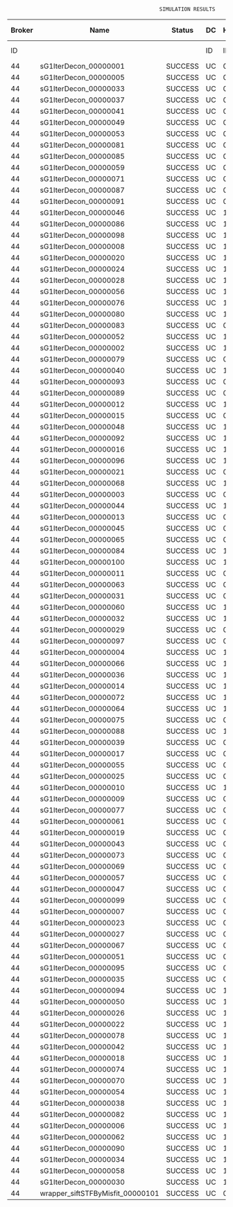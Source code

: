 

                                                     SIMULATION RESULTS

|Broker|         Name         | Status|  DC  |Host|Host PEs |VM|   VM PEs|   VM MIPS|ActivityLen|StartTime|FinishTime|ExecTime
|------|----------------------|-------|------|----|---------|--|---------|----------|-----------|---------|----------|--------
|    ID|                      |       |    ID|  ID|CPU cores|ID|CPU cores|        MI|         MI|  Seconds|   Seconds| Seconds
|    44| sG1IterDecon_00000001|SUCCESS|    UC|   0|       12|176|        2|    1000.0|      56150|  51026.8|   51730.1|   703.3
|    44| sG1IterDecon_00000005|SUCCESS|    UC|   0|       12|176|        2|    1000.0|      56150|  51026.8|   51730.1|   703.3
|    44| sG1IterDecon_00000033|SUCCESS|    UC|   0|       12|176|        2|    1000.0|      56150|  51026.8|   51730.1|   703.3
|    44| sG1IterDecon_00000037|SUCCESS|    UC|   0|       12|176|        2|    1000.0|      56150|  51026.8|   51730.1|   703.3
|    44| sG1IterDecon_00000041|SUCCESS|    UC|   0|       12|176|        2|    1000.0|      56150|  51026.8|   51730.1|   703.3
|    44| sG1IterDecon_00000049|SUCCESS|    UC|   0|       12|176|        2|    1000.0|      56150|  51026.8|   51730.1|   703.3
|    44| sG1IterDecon_00000053|SUCCESS|    UC|   0|       12|176|        2|    1000.0|      56150|  51026.8|   51730.1|   703.3
|    44| sG1IterDecon_00000081|SUCCESS|    UC|   0|       12|176|        2|    1000.0|      56150|  51026.8|   51730.1|   703.3
|    44| sG1IterDecon_00000085|SUCCESS|    UC|   0|       12|176|        2|    1000.0|      56150|  51026.8|   51730.1|   703.3
|    44| sG1IterDecon_00000059|SUCCESS|    UC|   0|       12|178|        2|    1000.0|      56150|  51026.8|   51730.1|   703.3
|    44| sG1IterDecon_00000071|SUCCESS|    UC|   0|       12|178|        2|    1000.0|      56150|  51026.8|   51730.1|   703.3
|    44| sG1IterDecon_00000087|SUCCESS|    UC|   0|       12|178|        2|    1000.0|      56150|  51026.8|   51730.1|   703.3
|    44| sG1IterDecon_00000091|SUCCESS|    UC|   0|       12|178|        2|    1000.0|      56150|  51026.8|   51730.1|   703.3
|    44| sG1IterDecon_00000046|SUCCESS|    UC|   1|       12|177|        2|    1000.0|      56150|  51026.8|   51730.1|   703.3
|    44| sG1IterDecon_00000086|SUCCESS|    UC|   1|       12|177|        2|    1000.0|      56150|  51026.8|   51730.1|   703.3
|    44| sG1IterDecon_00000098|SUCCESS|    UC|   1|       12|177|        2|    1000.0|      56150|  51026.8|   51730.1|   703.3
|    44| sG1IterDecon_00000008|SUCCESS|    UC|   1|       12|179|        2|    1000.0|      56150|  51026.8|   51730.1|   703.3
|    44| sG1IterDecon_00000020|SUCCESS|    UC|   1|       12|179|        2|    1000.0|      56150|  51026.8|   51730.1|   703.3
|    44| sG1IterDecon_00000024|SUCCESS|    UC|   1|       12|179|        2|    1000.0|      56150|  51026.8|   51730.1|   703.3
|    44| sG1IterDecon_00000028|SUCCESS|    UC|   1|       12|179|        2|    1000.0|      56150|  51026.8|   51730.1|   703.3
|    44| sG1IterDecon_00000056|SUCCESS|    UC|   1|       12|179|        2|    1000.0|      56150|  51026.8|   51730.1|   703.3
|    44| sG1IterDecon_00000076|SUCCESS|    UC|   1|       12|179|        2|    1000.0|      56150|  51026.8|   51730.1|   703.3
|    44| sG1IterDecon_00000080|SUCCESS|    UC|   1|       12|179|        2|    1000.0|      56150|  51026.8|   51730.1|   703.3
|    44| sG1IterDecon_00000083|SUCCESS|    UC|   0|       12|178|        2|    1000.0|      59381|  51026.8|   51764.2|   737.4
|    44| sG1IterDecon_00000052|SUCCESS|    UC|   1|       12|179|        2|    1000.0|      61375|  51026.8|   51777.2|   750.4
|    44| sG1IterDecon_00000002|SUCCESS|    UC|   1|       12|177|        2|    1000.0|      60450|  51026.8|   51778.1|   751.3
|    44| sG1IterDecon_00000079|SUCCESS|    UC|   0|       12|178|        2|    1000.0|      83667|  51026.8|   52007.2|   980.4
|    44| sG1IterDecon_00000040|SUCCESS|    UC|   1|       12|179|        2|    1000.0|      91200|  51026.8|   52032.5|  1005.7
|    44| sG1IterDecon_00000093|SUCCESS|    UC|   0|       12|176|        2|    1000.0|      96311|  51026.8|   52051.7|  1024.9
|    44| sG1IterDecon_00000089|SUCCESS|    UC|   0|       12|176|        2|    1000.0|     115702|  51026.8|   52197.7|  1170.9
|    44| sG1IterDecon_00000012|SUCCESS|    UC|   1|       12|179|        2|    1000.0|     117306|  51026.8|   52241.5|  1214.8
|    44| sG1IterDecon_00000015|SUCCESS|    UC|   0|       12|178|        2|    1000.0|     115126|  51026.8|   52307.2|  1280.4
|    44| sG1IterDecon_00000048|SUCCESS|    UC|   1|       12|179|        2|    1000.0|     131219|  51026.8|   52346.3|  1319.5
|    44| sG1IterDecon_00000092|SUCCESS|    UC|   1|       12|179|        2|    1000.0|     135995|  51026.8|   52379.9|  1353.1
|    44| sG1IterDecon_00000016|SUCCESS|    UC|   1|       12|179|        2|    1000.0|     144034|  51026.8|   52432.5|  1405.7
|    44| sG1IterDecon_00000096|SUCCESS|    UC|   1|       12|179|        2|    1000.0|     146964|  51026.8|   52450.3|  1423.5
|    44| sG1IterDecon_00000021|SUCCESS|    UC|   0|       12|176|        2|    1000.0|     156382|  51026.8|   52484.6|  1457.8
|    44| sG1IterDecon_00000068|SUCCESS|    UC|   1|       12|179|        2|    1000.0|     162933|  51026.8|   52538.6|  1511.8
|    44| sG1IterDecon_00000003|SUCCESS|    UC|   0|       12|178|        2|    1000.0|     143490|  51026.8|   52563.0|  1536.2
|    44| sG1IterDecon_00000044|SUCCESS|    UC|   1|       12|179|        2|    1000.0|     168756|  51026.8|   52567.6|  1540.8
|    44| sG1IterDecon_00000013|SUCCESS|    UC|   0|       12|176|        2|    1000.0|     173487|  51026.8|   52596.5|  1569.7
|    44| sG1IterDecon_00000045|SUCCESS|    UC|   0|       12|176|        2|    1000.0|     193935|  51026.8|   52719.8|  1693.0
|    44| sG1IterDecon_00000065|SUCCESS|    UC|   0|       12|176|        2|    1000.0|     195345|  51026.8|   52727.6|  1700.8
|    44| sG1IterDecon_00000084|SUCCESS|    UC|   1|       12|179|        2|    1000.0|     231134|  51026.8|   52848.9|  1822.1
|    44| sG1IterDecon_00000100|SUCCESS|    UC|   1|       12|179|        2|    1000.0|     237950|  51026.8|   52876.1|  1849.3
|    44| sG1IterDecon_00000011|SUCCESS|    UC|   0|       12|178|        2|    1000.0|     182930|  51026.8|   52900.6|  1873.8
|    44| sG1IterDecon_00000063|SUCCESS|    UC|   0|       12|178|        2|    1000.0|     188230|  51026.8|   52943.0|  1916.2
|    44| sG1IterDecon_00000031|SUCCESS|    UC|   0|       12|178|        2|    1000.0|     190673|  51026.8|   52961.5|  1934.7
|    44| sG1IterDecon_00000060|SUCCESS|    UC|   1|       12|179|        2|    1000.0|     265578|  51026.8|   52973.2|  1946.4
|    44| sG1IterDecon_00000032|SUCCESS|    UC|   1|       12|179|        2|    1000.0|     270491|  51026.8|   52987.9|  1961.1
|    44| sG1IterDecon_00000029|SUCCESS|    UC|   0|       12|176|        2|    1000.0|     252025|  51026.8|   53011.1|  1984.3
|    44| sG1IterDecon_00000097|SUCCESS|    UC|   0|       12|176|        2|    1000.0|     274532|  51026.8|   53112.5|  2085.7
|    44| sG1IterDecon_00000004|SUCCESS|    UC|   1|       12|179|        2|    1000.0|     334964|  51026.8|   53149.2|  2122.4
|    44| sG1IterDecon_00000066|SUCCESS|    UC|   1|       12|177|        2|    1000.0|     190704|  51026.8|   53151.0|  2124.2
|    44| sG1IterDecon_00000036|SUCCESS|    UC|   1|       12|179|        2|    1000.0|     337139|  51026.8|   53153.4|  2126.6
|    44| sG1IterDecon_00000014|SUCCESS|    UC|   1|       12|177|        2|    1000.0|     197394|  51026.8|   53217.8|  2191.0
|    44| sG1IterDecon_00000072|SUCCESS|    UC|   1|       12|179|        2|    1000.0|     387256|  51026.8|   53228.8|  2202.0
|    44| sG1IterDecon_00000064|SUCCESS|    UC|   1|       12|179|        2|    1000.0|     394582|  51026.8|   53236.1|  2209.3
|    44| sG1IterDecon_00000075|SUCCESS|    UC|   0|       12|178|        2|    1000.0|     234888|  51026.8|   53273.2|  2246.4
|    44| sG1IterDecon_00000088|SUCCESS|    UC|   1|       12|179|        2|    1000.0|     467079|  51026.8|   53308.7|  2281.9
|    44| sG1IterDecon_00000039|SUCCESS|    UC|   0|       12|178|        2|    1000.0|     244204|  51026.8|   53334.2|  2307.4
|    44| sG1IterDecon_00000017|SUCCESS|    UC|   0|       12|176|        2|    1000.0|     341331|  51026.8|   53379.8|  2353.0
|    44| sG1IterDecon_00000055|SUCCESS|    UC|   0|       12|178|        2|    1000.0|     255737|  51026.8|   53403.8|  2377.0
|    44| sG1IterDecon_00000025|SUCCESS|    UC|   0|       12|176|        2|    1000.0|     358800|  51026.8|   53441.2|  2414.4
|    44| sG1IterDecon_00000010|SUCCESS|    UC|   1|       12|177|        2|    1000.0|     225339|  51026.8|   53484.5|  2457.7
|    44| sG1IterDecon_00000009|SUCCESS|    UC|   0|       12|176|        2|    1000.0|     391043|  51026.8|   53538.1|  2511.3
|    44| sG1IterDecon_00000077|SUCCESS|    UC|   0|       12|176|        2|    1000.0|     424669|  51026.8|   53622.2|  2595.4
|    44| sG1IterDecon_00000061|SUCCESS|    UC|   0|       12|176|        2|    1000.0|     449668|  51026.8|   53672.2|  2645.4
|    44| sG1IterDecon_00000019|SUCCESS|    UC|   0|       12|178|        2|    1000.0|     310565|  51026.8|   53707.0|  2680.2
|    44| sG1IterDecon_00000043|SUCCESS|    UC|   0|       12|178|        2|    1000.0|     315524|  51026.8|   53731.8|  2705.0
|    44| sG1IterDecon_00000073|SUCCESS|    UC|   0|       12|176|        2|    1000.0|     514833|  51026.8|   53770.1|  2743.3
|    44| sG1IterDecon_00000069|SUCCESS|    UC|   0|       12|176|        2|    1000.0|     517533|  51026.8|   53772.7|  2745.9
|    44| sG1IterDecon_00000057|SUCCESS|    UC|   0|       12|176|        2|    1000.0|     548071|  51026.8|   53803.4|  2776.6
|    44| sG1IterDecon_00000047|SUCCESS|    UC|   0|       12|178|        2|    1000.0|     378587|  51026.8|   54016.0|  2989.2
|    44| sG1IterDecon_00000099|SUCCESS|    UC|   0|       12|178|        2|    1000.0|     388369|  51026.8|   54055.1|  3028.3
|    44| sG1IterDecon_00000007|SUCCESS|    UC|   0|       12|178|        2|    1000.0|     417184|  51026.8|   54156.3|  3129.5
|    44| sG1IterDecon_00000023|SUCCESS|    UC|   0|       12|178|        2|    1000.0|     440432|  51026.8|   54226.1|  3199.3
|    44| sG1IterDecon_00000027|SUCCESS|    UC|   0|       12|178|        2|    1000.0|     452997|  51026.8|   54257.5|  3230.7
|    44| sG1IterDecon_00000067|SUCCESS|    UC|   0|       12|178|        2|    1000.0|     473732|  51026.8|   54298.9|  3272.1
|    44| sG1IterDecon_00000051|SUCCESS|    UC|   0|       12|178|        2|    1000.0|     478427|  51026.8|   54306.0|  3279.3
|    44| sG1IterDecon_00000095|SUCCESS|    UC|   0|       12|178|        2|    1000.0|     485151|  51026.8|   54312.8|  3286.0
|    44| sG1IterDecon_00000035|SUCCESS|    UC|   0|       12|178|        2|    1000.0|     493480|  51026.8|   54321.2|  3294.4
|    44| sG1IterDecon_00000094|SUCCESS|    UC|   1|       12|177|        2|    1000.0|     318396|  51026.8|   54323.4|  3296.6
|    44| sG1IterDecon_00000050|SUCCESS|    UC|   1|       12|177|        2|    1000.0|     318735|  51026.8|   54326.4|  3299.6
|    44| sG1IterDecon_00000026|SUCCESS|    UC|   1|       12|177|        2|    1000.0|     322630|  51026.8|   54357.5|  3330.7
|    44| sG1IterDecon_00000022|SUCCESS|    UC|   1|       12|177|        2|    1000.0|     357190|  51026.8|   54617.5|  3590.7
|    44| sG1IterDecon_00000078|SUCCESS|    UC|   1|       12|177|        2|    1000.0|     360476|  51026.8|   54640.6|  3613.8
|    44| sG1IterDecon_00000042|SUCCESS|    UC|   1|       12|177|        2|    1000.0|     368699|  51026.8|   54694.3|  3667.5
|    44| sG1IterDecon_00000018|SUCCESS|    UC|   1|       12|177|        2|    1000.0|     414263|  51026.8|   54968.9|  3942.1
|    44| sG1IterDecon_00000074|SUCCESS|    UC|   1|       12|177|        2|    1000.0|     424552|  51026.8|   55025.8|  3999.0
|    44| sG1IterDecon_00000070|SUCCESS|    UC|   1|       12|177|        2|    1000.0|     448310|  51026.8|   55144.6|  4117.8
|    44| sG1IterDecon_00000054|SUCCESS|    UC|   1|       12|177|        2|    1000.0|     450508|  51026.8|   55154.6|  4127.8
|    44| sG1IterDecon_00000038|SUCCESS|    UC|   1|       12|177|        2|    1000.0|     477933|  51026.8|   55264.3|  4237.5
|    44| sG1IterDecon_00000082|SUCCESS|    UC|   1|       12|177|        2|    1000.0|     479541|  51026.8|   55270.0|  4243.2
|    44| sG1IterDecon_00000006|SUCCESS|    UC|   1|       12|177|        2|    1000.0|     495411|  51026.8|   55317.7|  4290.9
|    44| sG1IterDecon_00000062|SUCCESS|    UC|   1|       12|177|        2|    1000.0|     512294|  51026.8|   55359.9|  4333.1
|    44| sG1IterDecon_00000090|SUCCESS|    UC|   1|       12|177|        2|    1000.0|     525791|  51026.8|   55386.9|  4360.1
|    44| sG1IterDecon_00000034|SUCCESS|    UC|   1|       12|177|        2|    1000.0|     550026|  51026.8|   55423.3|  4396.5
|    44| sG1IterDecon_00000058|SUCCESS|    UC|   1|       12|177|        2|    1000.0|     559233|  51026.8|   55432.5|  4405.7
|    44| sG1IterDecon_00000030|SUCCESS|    UC|   1|       12|177|        2|    1000.0|     560188|  51026.8|   55433.5|  4406.8
|    44|wrapper_siftSTFByMisfit_00000101|SUCCESS|    UC|   0|       12|176|        2|    1000.0|      13510|  55433.5|   55447.1|    13.5


